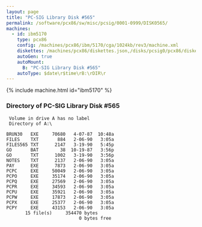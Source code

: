 ```yaml
---
layout: page
title: "PC-SIG Library Disk #565"
permalink: /software/pcx86/sw/misc/pcsig/0001-0999/DISK0565/
machines:
  - id: ibm5170
    type: pcx86
    config: /machines/pcx86/ibm/5170/cga/1024kb/rev3/machine.xml
    diskettes: /machines/pcx86/diskettes.json,/disks/pcsig0/pcx86/diskettes.json
    autoGen: true
    autoMount:
      B: "PC-SIG Library Disk #565"
    autoType: $date\r$time\rB:\rDIR\r
---
```


{% include machine.html id="ibm5170" %}

### Directory of PC-SIG Library Disk #565

     Volume in drive A has no label
     Directory of A:\

    BRUN30   EXE     70680   4-07-87  10:48a
    FILES    TXT       884   2-06-90   3:05a
    FILES565 TXT      2147   3-19-90   5:45p
    GO       BAT        38  10-19-87   3:56p
    GO       TXT      1002   3-19-90   3:56p
    NOTES    TXT      2137   2-06-90   3:05a
    PAY      EXE      7873   2-06-90   3:05a
    PCPC     EXE     50049   2-06-90   3:05a
    PCPO     EXE     35174   2-06-90   3:05a
    PCPQ     EXE     27569   2-06-90   3:05a
    PCPR     EXE     34593   2-06-90   3:05a
    PCPU     EXE     35921   2-06-90   3:05a
    PCPW     EXE     17873   2-06-90   3:05a
    PCPX     EXE     25377   2-06-90   3:05a
    PCPY     EXE     43153   2-06-90   3:05a
           15 file(s)     354470 bytes
                               0 bytes free

